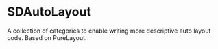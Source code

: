 SDAutoLayout
============

A collection of categories to enable writing more descriptive auto layout code. Based on PureLayout.
